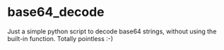 # base64_decode

Just a simple python script to decode base64 strings, without using the built-in function. Totally pointless :-)
